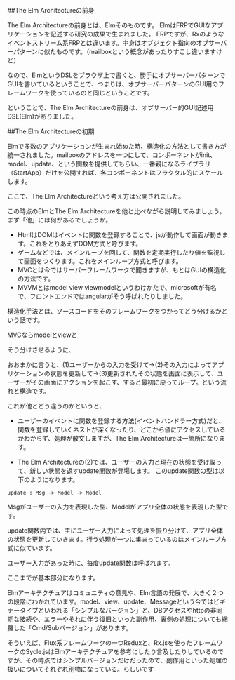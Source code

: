 
##The Elm Architectureの前身

The Elm Architectureの前身とは、Elmそのものです。
ElmはFRPでGUIなアプリケーションを記述する研究の成果で生まれました。
FRPですが、Rxのようなイベントストリーム系FRPとは違います。中身はオブジェクト指向のオブサーバーパターンに似たものです。（mailboxという概念があったりすこし違いますけど）

なので、ElmというDSLをブラウザ上で書くと、勝手にオブサーバーパターンでGUIを書いているということで、つまりは、オブサーバーパターンのGUI用のフレームワークを使っているのと同じということです。

ということで、The Elm Architectureの前身は、オブサーバー的GUI記述用DSL(Elm)がありました。

##The Elm Architectureの初期

Elmで多数のアプリケーションが生まれ始めた時、構造化の方法として書き方が統一されました。mailboxのアドレスを一つにして、コンポーネントがinit、model、update、という関数を提供してもらい、一番親になるライブラリ（StartApp）だけを公開すれば、各コンポーネントはフラクタル的にスケールします。

ここで、The Elm Architectureという考え方は公開されました。

この時点のElmとThe Elm Architectureを他と比べながら説明してみましょう。まず「他」には何があるでしょうか。

* HtmlはDOMはイベントに関数を登録することで、jsが動作して画面が動きます。これをとりあえずDOM方式と呼びます。
* ゲームなどでは、メインループを回して、関数を定期実行したり値を監視して画面をつくります。これをメインループ方式と呼びます。
* MVCとは今ではサーバーフレームワークで聞きますが、もとはGUIの構造化の方法です。
* MVVMとはmodel view viewmodelというわけかたで、microsoftが有名で、フロントエンドではangularがそう呼ばれたりしました。

構造化手法とは、ソースコードをそのフレームワークをつかってどう分けるかという話です。

MVCならmodelとviewと

そう分けさせるように、

おおまかに言うと、(1)ユーザーからの入力を受けて->(2)その入力によってアプリケーションの状態を更新して->(3)更新されたその状態を画面に表示して、ユーザーがその画面にアクションを起こす、すると最初に戻ってループ。という流れと構造です。

これが他とどう違うのかというと、
* ユーザーのイベントに関数を登録する方法(イベントハンドラー方式)だと、関数を登録していくネストが深くなったり、どこから値にアクセスしているかわからず、処理が散文しますが、The Elm Architectureは一箇所になります。

* The Elm Architectureの(2)では、ユーザーの入力と現在の状態を受け取って、新しい状態を返すupdate関数が登場します。
このupdate関数の型は以下のようになります。

```
update : Msg -> Model -> Model
```

Msgがユーザーの入力を表現した型、Modelがアプリ全体の状態を表現した型です。

update関数内では、主にユーザー入力によって処理を振り分けて、アプリ全体の状態を更新していきます。行う処理が一つに集まっているのはメインループ方式に似ています。

ユーザー入力があった時に、毎度update関数は呼ばれます。

ここまでが基本部分になります。

Elmアーキテクチュアはコミュニティの意見や、Elm言語の発展で、大きく２つの段階にわかれています。model、view、update、Messageという今ではビギナータイプといわれる「シンプルなバージョン」と、DBアクセスやhttpの非同期な接続や、エラーやそれに伴う復旧といった副作用、裏側の処理についても網羅した「Cmd/Subバージョン」があります。


そういえば、Flux系フレームワークの一つReduxと、Rx.jsを使ったフレームワークのSycle.jsはElmアーキテクチュアを参考にしたり言及したりしているのですが、その時点ではシンプルバージョンだけだったので、副作用といった処理の扱いについてそれぞれ別物になっている。らしいです
